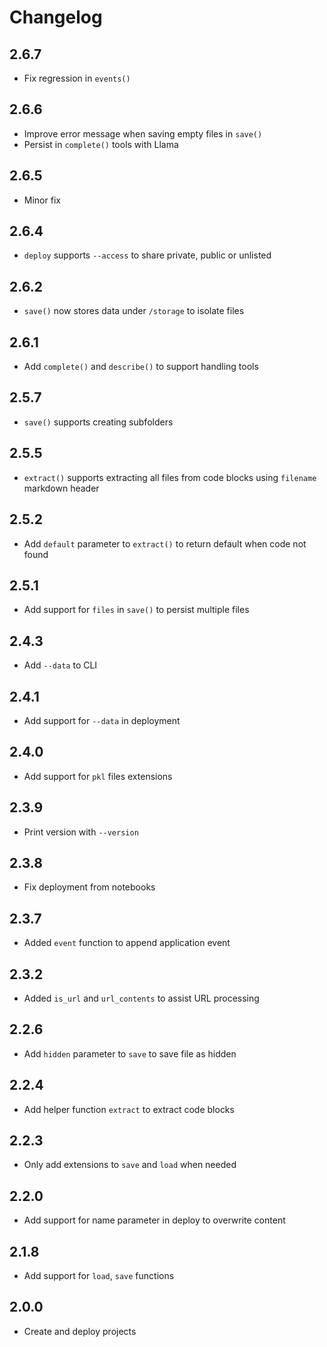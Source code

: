 # Changelog

## 2.6.7

- Fix regression in `events()`

## 2.6.6

- Improve error message when saving empty files in `save()`
- Persist in `complete()` tools with Llama

## 2.6.5

- Minor fix 

## 2.6.4

- `deploy` supports `--access` to share private, public or unlisted

## 2.6.2

- `save()` now stores data under `/storage` to isolate files

## 2.6.1

- Add `complete()` and `describe()` to support handling tools

## 2.5.7

- `save()` supports creating subfolders

## 2.5.5

- `extract()` supports extracting all files from code blocks using `filename` markdown header

## 2.5.2

- Add `default` parameter to `extract()` to return default when code not found

## 2.5.1

- Add support for `files` in `save()` to persist multiple files

## 2.4.3

- Add `--data` to CLI

## 2.4.1

- Add support for `--data` in deployment

## 2.4.0

- Add support for `pkl` files extensions

## 2.3.9

- Print version with `--version`

## 2.3.8

- Fix deployment from notebooks

## 2.3.7

- Added `event` function to append application event

## 2.3.2

- Added `is_url` and `url_contents` to assist URL processing

## 2.2.6

- Add `hidden` parameter to `save` to save file as hidden

## 2.2.4

- Add helper function `extract` to extract code blocks

## 2.2.3

- Only add extensions to `save` and `load` when needed

## 2.2.0

- Add support for name parameter in deploy to overwrite content

## 2.1.8

- Add support for `load`, `save` functions

## 2.0.0

- Create and deploy projects